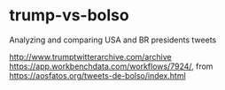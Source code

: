 # trump-vs-bolso
Analyzing and comparing USA and BR presidents tweets

http://www.trumptwitterarchive.com/archive
https://app.workbenchdata.com/workflows/7924/, from https://aosfatos.org/tweets-de-bolso/index.html
